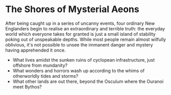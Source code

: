 The Shores of Mysterial Aeons
====

After being caught up in a series of uncanny events, four ordinary New Englanders begin to realise an extraordinary and terrible truth:
the everyday world which everyone takes for granted is just a small island of stability poking out of unspeakable depths.
While most people remain almost wilfully oblivious, it's not possible to unsee the immanent danger and mystery having apprehended it once.

* What lives amidst the sunken ruins of cyclopean infrastructure, just offshore from mundanity?
* What wonders and horrors wash up according to the whims of otherworldly tides and storms?
* What other lands are out there, beyond the Osculum where the Ouranoi meet Bythos?
